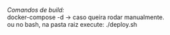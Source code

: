 *Comandos de build:*  \
docker-compose -d -> caso queira rodar manualmente. \
ou no bash, na pasta raiz execute: ./deploy.sh
